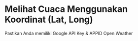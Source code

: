# Melihat Cuaca Menggunakan Koordinat (Lat, Long)
Pastikan Anda memiliki Google API Key & APPID Open Weather
